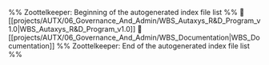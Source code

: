 %% Zoottelkeeper: Beginning of the autogenerated index file list  %%
📄 [[projects/AUTX/06_Governance_And_Admin/WBS_Autaxys_R&D_Program_v1.0|WBS_Autaxys_R&D_Program_v1.0]]
📄 [[projects/AUTX/06_Governance_And_Admin/WBS_Documentation|WBS_Documentation]]
%% Zoottelkeeper: End of the autogenerated index file list  %%
